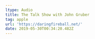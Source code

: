 ```yaml
---
ltype: Audio
title: The Talk Show with John Gruber
tag: apple
url: 'https://daringfireball.net/'
date: 2019-05-30T00:34:20.482Z
---
```


